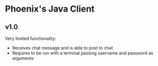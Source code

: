 Phoenix's Java Client
==================
## v1.0
Very limited functionality:
* Receives chat message and is able to post to chat
* Requires to be run with a terminal passing username and password as arguments
